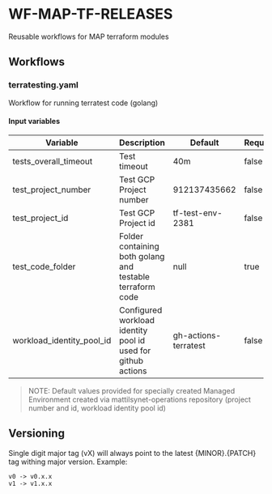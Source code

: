 # WF-MAP-TF-RELEASES

Reusable workflows for MAP terraform modules

## Workflows

### terratesting.yaml

Workflow for running terratest code (golang)

#### Input variables

| Variable | Description | Default |Required |
|----------|-------------|---------|---------|
|tests_overall_timeout | Test timeout | 40m | false |
|test_project_number| Test GCP Project number | 912137435662 | false |
|test_project_id | Test GCP Project id | tf-test-env-2381 | false |
|test_code_folder| Folder containing both golang and testable terraform code| null | true |
|workload_identity_pool_id| Configured workload identity pool id used for github actions | gh-actions-terratest | false

> NOTE: Default values provided for specially created Managed Environment created via mattilsynet-operations repository (project number and id, workload identity pool id)

## Versioning

Single digit major tag (vX) will always point to the latest {MINOR}.{PATCH} tag withing major version. Example:

```text
v0 -> v0.x.x
v1 -> v1.x.x
```
